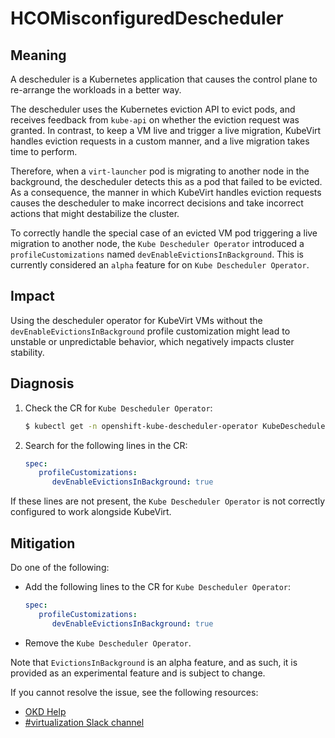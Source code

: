 # HCOMisconfiguredDescheduler

## Meaning

A descheduler is a Kubernetes application that causes the control plane to
re-arrange the workloads in a better way.

The descheduler uses the Kubernetes eviction API to evict pods, and receives
feedback from `kube-api` on whether the eviction request was granted.
In contrast, to keep a VM live and trigger a live migration,
KubeVirt handles eviction requests in a custom manner,
and a live migration takes time to perform.

Therefore, when a `virt-launcher` pod is migrating to another node in the background,
the descheduler detects this as a pod that failed to be evicted. As a consequence,
the manner in which KubeVirt handles eviction requests causes the descheduler
to make incorrect decisions and take incorrect actions that might
destabilize the cluster.

To correctly handle the special case of an evicted VM pod triggering a live
migration to another node, the `Kube Descheduler Operator` introduced
a `profileCustomizations` named `devEnableEvictionsInBackground`.
This is currently considered an `alpha` feature for
on `Kube Descheduler Operator`.

## Impact

Using the descheduler operator for KubeVirt VMs without the
`devEnableEvictionsInBackground` profile customization might lead
to unstable or unpredictable behavior, which negatively impacts cluster stability.

## Diagnosis

1. Check the CR for `Kube Descheduler Operator`:

   ```bash
   $ kubectl get -n openshift-kube-descheduler-operator KubeDescheduler cluster -o yaml
   ```

2. Search for the following lines in the CR:

   ```yaml
   spec:
      profileCustomizations:
         devEnableEvictionsInBackground: true
   ```

If these lines are not present, the `Kube Descheduler Operator` is not correctly
configured to work alongside KubeVirt.

## Mitigation

Do one of the following:

* Add the following lines to the CR for `Kube Descheduler Operator`:
   ```yaml
   spec:
      profileCustomizations:
         devEnableEvictionsInBackground: true
   ```

* Remove the `Kube Descheduler Operator`.

Note that `EvictionsInBackground` is an alpha feature,
and as such, it is provided as an experimental feature
and is subject to change.

<!--DS: If you cannot resolve the issue, log in to the
link:https://access.redhat.com[Customer Portal] and open a support case,
attaching the artifacts gathered during the diagnosis procedure.-->
<!--USstart-->
If you cannot resolve the issue, see the following resources:

- [OKD Help](https://okd.io/docs/community/help)
- [#virtualization Slack channel](https://kubernetes.slack.com/channels/virtualization)
<!--USend-->
